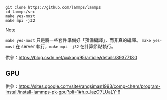 ```
git clone https://github.com/lammps/lammps
cd lammps/src
make yes-most
make mpi -j32
```

> [!NOTE]
> `make yes-most` 只是將一些套件準備好「預備編譯」，而非真的編譯。
> `make yes-most` 在 server 執行，`make mpi -j32` 在計算節點執行。

供參：https://blog.csdn.net/xukang95/article/details/89377180

## GPU

供參：https://sites.google.com/site/rangsiman1993/comp-chem/program-install/install-lammps-pk-gpu?pli=1#h.p_lazO7LUaLY-6
